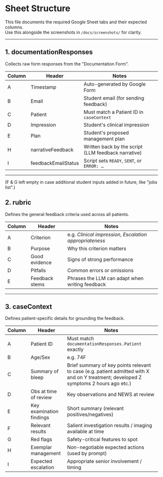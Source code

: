 # Sheet Structure

This file documents the required Google Sheet tabs and their expected columns.  
Use this alongside the screenshots in `/docs/screenshots/` for clarity.

---

## 1. documentationResponses

Collects raw form responses from the "Documentation Form".

| Column | Header              | Notes                                                                 |
|--------|---------------------|----------------------------------------------------------------------|
| A      | Timestamp           | Auto-generated by Google Form                                        |
| B      | Email               | Student email (for sending feedback)                                 |
| C      | Patient             | Must match a Patient ID in `caseContext`                            |
| D      | Impression          | Student's clinical impression                                        |
| E      | Plan                | Student's proposed management plan                                   |
| H      | narrativeFeedback   | Written back by the script (LLM feedback narrative)                  |
| I      | feedbackEmailStatus | Script sets `READY`, `SENT`, or `ERROR: …`                           |
 
---
(F & G left empty in case additional student inputs added in future, like "jobs list".)
## 2. rubric

Defines the general feedback criteria used across all patients.

| Column | Header         | Notes                                                                 |
|--------|----------------|----------------------------------------------------------------------|
| A      | Criterion      | e.g. *Clinical impression*, *Escalation appropriateness*              |
| B      | Purpose        | Why this criterion matters                                            |
| C      | Good evidence  | Signs of strong performance                                           |
| D      | Pitfalls       | Common errors or omissions                                            |
| E      | Feedback stems | Phrases the LLM can adapt when writing feedback                       |

---

## 3. caseContext

Defines patient-specific details for grounding the feedback.

| Column | Header               | Notes                                                                 |
|--------|----------------------|----------------------------------------------------------------------|
| A      | Patient ID           | Must match `documentationResponses.Patient` exactly                  |
| B      | Age/Sex              | e.g. 74F                                                           |
| C      | Summary of bleep     | Brief summary of key points relevant to case (e.g. patient admitted with X and on Y treatment; developed Z symptoms 2 hours ago etc.)                           |
| D      | Obs at time of review| Key observations and NEWS at review                                                 |
| E      | Key examination findings | Short summary (relevant positives/negatives)                    |
| F      | Relevant results     | Salient investigation results / imaging available at time                                     |
| G      | Red flags            | Safety-critical features to spot                                     |
| H      | Exemplar management  | Non-negotiable expected actions (used by prompt)                     |
| I      | Expected escalation  | Appropriate senior involvement / timing                              |

